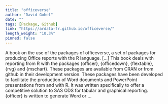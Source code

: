 ```yaml
---
title: "officeverse"
author: "David Gohel"
date: ""
tags: [Package, Github]
link: "https://ardata-fr.github.io/officeverse/"
length_weight: "10.3%"
pinned: false
---
```


A book on the use of the packages of officeverse, a set of packages for producing Office reports with the R language. [...] This book deals with reporting from R with the packages {officer},
{officedown}, {flextable}, {rvg} and {mschart}. These packages are available from CRAN or from github in their development version. These packages have been developed to facilitate the production of Word
documents and PowerPoint presentations from and with R. It was written
specifically to offer a competitive solution to SAS ODS for tabular and
graphical reporting. {officer} is written to generate Word or  ...
